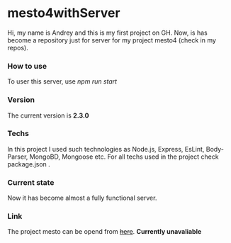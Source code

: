 # mesto4withServer
Hi, my name is Andrey and this is my first project on GH. Now, is has become a repository just for server for my project mesto4 (check in my repos). 

### How to use
To user this server, use _npm run start_

### Version 
The current version is __2.3.0__

### Techs
In this project I used such technologies as Node.js, Express, EsLint, Body-Parser, MongoBD, Mongoose etc. For all techs used in the project check package.json .

### Current state
Now it has become almost a fully functional server.

### Link 
The project mesto can be opend from ~~[here](https://agas0077.github.io/mesto4/ "Mesto")~~. __Currently unavaliable__

